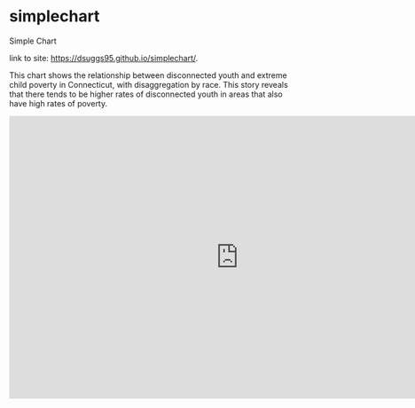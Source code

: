 # simplechart
Simple Chart

link to site:  https://dsuggs95.github.io/simplechart/.

This chart shows the relationship between disconnected youth and extreme child poverty in Connecticut, with disaggregation by race. This story reveals that there tends to be higher rates of disconnected youth in areas that also have high rates of poverty.

<iframe width="826" height="510" seamless frameborder="0" scrolling="no" src="https://docs.google.com/spreadsheets/d/1olx9YLYj2pY1BqGTrwckzRtkr5XQRrPnslM-o6DRYts/pubchart?oid=840615007&amp;format=interactive"></iframe>
